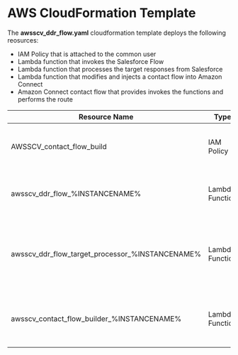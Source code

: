 # AWS CloudFormation Template
The **awsscv_ddr_flow.yaml** cloudformation template deploys the following reosurces:
- IAM Policy that is attached to the common user
- Lambda function that invokes the Salesforce Flow
- Lambda function that processes the target responses from Salesforce
- Lambda function that modifies and injects a contact flow into Amazon Connect
- Amazon Connect contact flow that provides invokes the functions and performs the route

Resource Name | Type | Description
------------ | ------------- | -------------
AWSSCV_contact_flow_build | IAM Policy | IAM policy that adds the permissions to create contact flows
awsscv_ddr_flow_%INSTANCENAME% | Lambda Function | Called by contact flow. Invokes a Salesforce flow
awsscv_ddr_flow_target_processor_%INSTANCENAME% | Lambda Function | Called by contact flow. Processes agent targets from the previous Lambda Function
awsscv_contact_flow_builder_%INSTANCENAME% | Lambda Function | Called during cloudformation deployment. Creates the sample contact flow.
